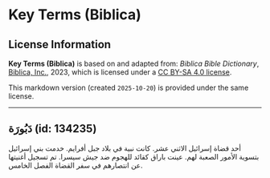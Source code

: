 # Key Terms (Biblica)

## License Information

**Key Terms (Biblica)** is based on and adapted from: _Biblica Bible Dictionary_, [Biblica, Inc.](https://www.biblica.com/), 2023, which is licensed under a [CC BY-SA 4.0 license](https://creativecommons.org/licenses/by-sa/4.0/legalcode.en).

This markdown version (created `2025-10-20`) is provided under the same license.



--------------------------------

## دَبُورَة (id: 134235)

أحد قضاة إسرائيل الاثني عشر. كانت نبية في بلاد جبل أفرايم. خدمت بني إسرائيل بتسوية الأمور الصعبة لهم. عينت باراق كقائد للهجوم ضد جيش سيسرا. تم تسجيل أغنيتها عن انتصارهم في سفر القضاة الفصل الخامس.


